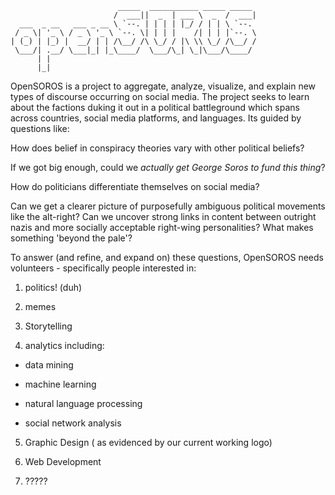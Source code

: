 ```
                        _____  ___________ _____ _____ 
                       /  ___||  _  | ___ \  _  /  ___|
  ___  _ __   ___ _ __ \ `--. | | | | |_/ / | | \ `--. 
 / _ \| '_ \ / _ \ '_ \ `--. \| | | |    /| | | |`--. \
| (_) | |_) |  __/ | | /\__/ /\ \_/ / |\ \\ \_/ /\__/ /
 \___/| .__/ \___|_| |_\____/  \___/\_| \_|\___/\____/ 
      | |                                              
      |_|                                                        
```

OpenSOROS is a project to aggregate, analyze, visualize, and explain new types of discourse occurring on social media. The project seeks to learn about the factions duking it out in a political battleground which spans across countries, social media platforms, and languages. Its guided by questions like:
     
How does belief in conspiracy theories vary with other political beliefs?
    
If we got big enough, could we *actually get George Soros to fund this thing*?
    
How do politicians differentiate themselves on social media? 
    
Can we get a clearer picture of purposefully ambiguous political movements like the alt-right? Can we uncover strong links in content between outright nazis and more socially acceptable right-wing personalities? What makes something 'beyond the pale'?

   
To answer (and refine, and expand on) these questions, OpenSOROS needs volunteers - specifically people interested in:


1. politics! (duh)    
    
2. memes
  
3. Storytelling
   
4. analytics including:
   
- data mining
   
- machine learning
   
- natural language processing
   
- social network analysis
    
5. Graphic Design ( as evidenced by our current working logo)
   
6. Web Development   
    
6. ?????
